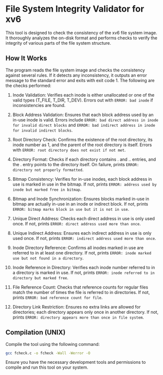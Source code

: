 # File System Integrity Validator for xv6

This tool is designed to check the consistency of the xv6 file system image. It thoroughly analyzes the on-disk format and performs checks to verify the integrity of various parts of the file system structure.

## How It Works

The program reads the file system image and checks the consistency against several rules. If it detects any inconsistency, it outputs an error message to the standard error and exits with exit code 1. The following are the checks performed:

1. Inode Validation: Verifies each inode is either unallocated or one of the valid types (T_FILE, T_DIR, T_DEV). Errors out with `ERROR: bad inode` if inconsistencies are found.

2. Block Address Validation: Ensures that each block address used by an in-use inode is valid. Errors include `ERROR: bad direct address in inode for invalid direct blocks` and `ERROR: bad indirect address in inode for invalid indirect blocks`.

3. Root Directory Check: Confirms the existence of the root directory, its inode number as 1, and the parent of the root directory is itself. Errors with `ERROR: root directory does not exist if not met`.

4. Directory Format: Checks if each directory contains . and .. entries, and the . entry points to the directory itself. On failure, prints `ERROR: directory not properly formatted`.

5. Bitmap Consistency: Verifies for in-use inodes, each block address in use is marked in use in the bitmap. If not, prints `ERROR: address used by inode but marked free in bitmap`.

6. Bitmap and Inode Synchronization: Ensures blocks marked in-use in bitmap are actually in-use in an inode or indirect block. If not, prints `ERROR: bitmap marks block in use but it is not in use`.

7. Unique Direct Address: Checks each direct address in use is only used once. If not, prints `ERROR: direct address used more than once`.

8. Unique Indirect Address: Ensures each indirect address in use is only used once. If not, prints `ERROR: indirect address used more than once`.

9. Inode Directory Reference: Confirms all inodes marked in use are referred to in at least one directory. If not, prints `ERROR: inode marked use but not found in a directory`.

10. Inode Reference in Directory: Verifies each inode number referred to in a directory is marked in use. If not, prints `ERROR: inode referred to in directory but marked free`.

11. File Reference Count: Checks that reference counts for regular files match the number of times the file is referred to in directories. If not, prints `ERROR: bad reference count for file`.

12. Directory Link Restriction: Ensures no extra links are allowed for directories; each directory appears only once in another directory. If not, prints `ERROR: directory appears more than once in file system`.

## Compilation (UNIX)

Compile the tool using the following command:

```bash
gcc fcheck.c -o fcheck -Wall -Werror -O
```

Ensure you have the necessary development tools and permissions to compile and run this tool on your system.
